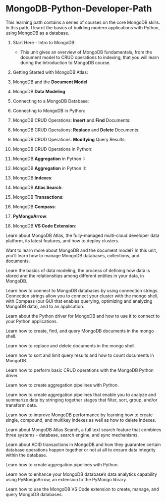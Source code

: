 # MongoDB-Python-Developer-Path

This learning path contains a series of courses on the core MongoDB skills. In this path, I learnt the basics of building modern applications with Python, using MongoDB as a database.

1. Start Here - Intro to MongoDB:
   - This unit gives an overview of MongoDB fundamentals, from the document model to CRUD operations to indexing, that you will learn during the Introduction to MongoDB course.


2. Getting Started with MongoDB Atlas:
3. MongoDB and the **Document Model**
4. MongoDB **Data Modeling**
5. Connecting to a MongoDB Database:
6. Connecting to MongoDB in Python:
7. MongoDB CRUD Operations: **Insert** and **Find** Documents:
8. MongoDB CRUD Operations: **Replace** and **Delete** Documents:
9. MongoDB CRUD Operations: **Modifying** Query Results:
10. MongoDB CRUD Operations in Python:
11. MongoDB **Aggregation** in Python I:
12. MongoDB **Aggregation** in Python II:
13. MongoDB **Indexes**:
14. MongoDB **Atlas Search**:
15. MongoDB **Transactions**:
16. MongoDB **Compass**:
17. **PyMongoArrow**:
18. MongoDB **VS Code Extension**:
   
   

   
   Learn about MongoDB Atlas, the fully-managed multi-cloud developer data platform, its latest features, and how to deploy clusters.


   
   Want to learn more about MongoDB and the document model? In this unit, you’ll learn how to manage MongoDB databases, collections, and documents.


   
   Learn the basics of data modeling, the process of defining how data is stored and the relationships among different entities in your data, in MongoDB.

   
   Learn how to connect to MongoDB databases by using connection strings. Connection strings allow you to connect your cluster with the mongo shell, with Compass (our GUI that enables querying, optimizing and analyzing MongoDB data), and to an application.

   
   Learn about the Python driver for MongoDB and how to use it to connect to your Python applications.

   Learn how to create, find, and query MongoDB documents in the mongo shell.




   Learn how to replace and delete documents in the mongo shell.


   
Learn how to sort and limit query results and how to count documents in MongoDB.

 Learn how to perform basic CRUD operations with the MongoDB Python driver.

   
Learn how to create aggregation pipelines with Python.

   
 Learn how to create aggregation pipelines that enable you to analyze and summarize data by stringing together stages that filter, sort, group, and/or transform data.

Learn how to improve MongoDB performance by learning how to create single, compound, and multikey indexes as well as how to delete indexes.
   
Learn about MongoDB Atlas Search, a full text search feature that combines three systems - database, search engine, and sync mechanisms.



Learn about ACID transactions in MongoDB and how they guarantee certain database operations happen together or not at all to ensure data integrity within the database.


Learn how to create aggregation pipelines with Python.


   

Learn how to enhance your MongoDB database’s data analytics capability using PyMongoArrow, an extension to the PyMongo library.


   
Learn how to use the MongoDB VS Code extension to create, manage, and query MongoDB databases.


